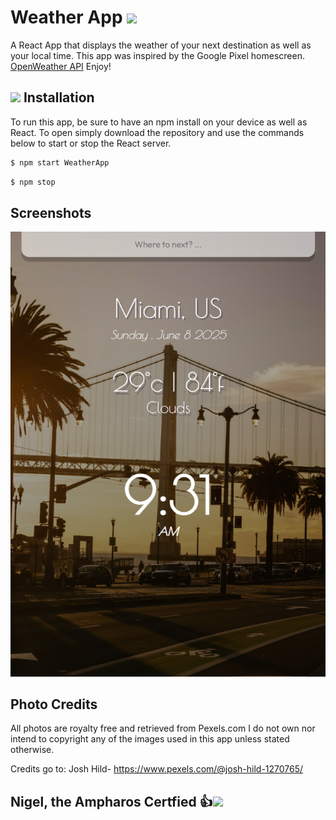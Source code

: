 # Weather App <img src='https://veekun.com/dex/media/pokemon/global-link/180.png' height=50px/></a>

A React App that displays the weather of your next destination as well as your local time. This app was inspired by the Google Pixel homescreen. [OpenWeather API](https://openweathermap.org/) Enjoy!

## <img src='https://veekun.com/dex/media/pokemon/icons/179.png' height=35px> Installation

To run this app, be sure to have an npm install on your device as well as React. To open simply download the repository and use the commands below to start or stop the React server.

```sh
$ npm start WeatherApp
```

```sh
$ npm stop
```

## Screenshots

![alt text](https://github.com/Kapioga/Weather-App/blob/master/src/assets/Sunrise%20Time.png)

## Photo Credits

All photos are royalty free and retrieved from Pexels.com
I do not own nor intend to copyright any of the images used in this app unless stated otherwise.

Credits go to:
Josh Hild- https://www.pexels.com/@josh-hild-1270765/

## Nigel, the Ampharos Certfied 👍<img src='https://veekun.com/dex/media/pokemon/icons/181.png' height=35px>
